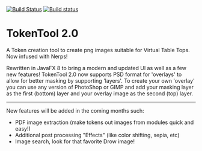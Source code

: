 [![Build Status](https://travis-ci.org/JamzTheMan/TokenTool.svg?branch=master)](https://travis-ci.org/JamzTheMan/TokenTool)
[![Build status](https://ci.appveyor.com/api/projects/status/jxic7g0ph02fqkic?svg=true)](https://ci.appveyor.com/project/JamzTheMan/TokenTool)

# TokenTool 2.0
A Token creation tool to create png images suitable for Virtual Table Tops. Now infused with Nerps!

Rewritten in JavaFX 8 to bring a modern and updated UI as well as a few new features! TokenTool 2.0 now supports PSD format for 'overlays' to allow for better masking by supporting 'layers'. To create your own 'overlay' you can use any version of PhotoShop or GIMP and add your masking layer as the first (bottom) layer and your overlay image as the second (top) layer.

<hr>

New features will be added in the coming months such:
* PDF image extraction (make tokens out images from modules quick and easy!)
* Additional post processing "Effects" (like color shifting, sepia, etc)
* Image search, look for that favorite Drow image!
